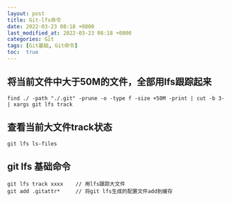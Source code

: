 ```yaml
---
layout: post
title: Git-lfs命令
date: 2022-03-23 08:18 +0800
last_modified_at: 2022-03-23 08:18 +0800
categories: Git
tags: [Git基础, Git命令]
toc:  true
---
```


## 将当前文件中大于50M的文件，全部用lfs跟踪起来

```
find ./ -path "./.git" -prune -o -type f -size +50M -print | cut -b 3- | xargs git lfs track 
```

## 查看当前大文件track状态

```
git lfs ls-files
```


## git lfs 基础命令
```
git lfs track xxxx    // 用lfs跟踪大文件
git add .gitattr*     // 将git lfs生成的配置文件add到缓存
```
